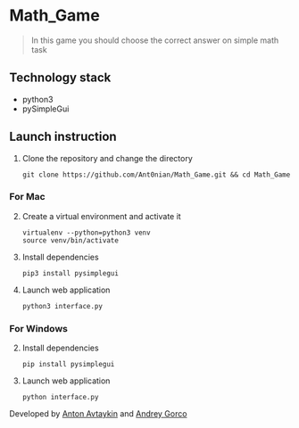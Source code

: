 # Math_Game

> In this game you should choose the correct answer on simple math task

## Technology stack

- python3
- pySimpleGui

## Launch instruction

1. Clone the repository and change the directory
    ```
    git clone https://github.com/Ant0nian/Math_Game.git && cd Math_Game
    ```
    
### For Mac
    
2. Create a virtual environment and activate it
    ```
    virtualenv --python=python3 venv
    source venv/bin/activate
    ```

3. Install dependencies
    ```
    pip3 install pysimplegui
    ```

4. Launch web application
    ```
    python3 interface.py
    ```
    
### For Windows

2. Install dependencies
    ```
    pip install pysimplegui
    ```

3. Launch web application
    ```
    python interface.py
    ```

Developed by [Anton Avtaykin](https://vk.com/id169707676 'VK') and [Andrey Gorco](https://vk.com/id366469936 'VK')
